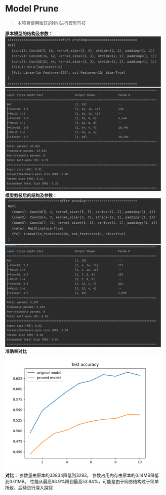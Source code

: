 # Model Prune 
> 本项目使用微软的NNI进行模型剪枝

**原本模型的结构及参数：**
![img.png](imgs/img.png)
![img.png](imgs/img2.png)
**模型剪枝后的结构及参数：**
![img.png](imgs/img3.png)
![img.png](imgs/img4.png)
**准确率对比**
![](Prune/visual.png)
**对比：**
参数量由原本的33834降低到3293。
参数占用内存由原本的0.14MB降低到0.01MB。
性能从最高63.9%降到最高53.84%，可能是由于网络结构过于简单所致，后续进行深入探究
